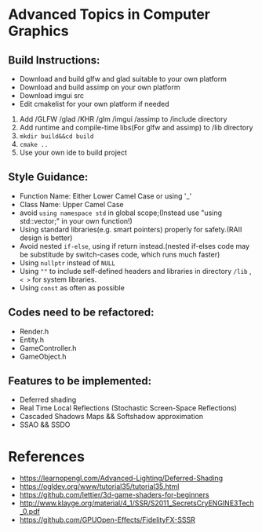 # Advanced Topics in Computer Graphics
## Build Instructions:
* Download and build glfw and glad suitable to your own platform 
* Download and build assimp on your own platform
* Download imgui src
* Edit cmakelist for your own platform if needed
1. Add /GLFW /glad /KHR /glm /imgui /assimp to /include directory
2. Add runtime and compile-time libs(For glfw and assimp) to /lib directory
3. `mkdir build&&cd build`
4. `cmake ..`
5. Use your own ide to build project

## Style Guidance:
* Function Name: Either Lower Camel Case or using '_'
* Class Name: Upper Camel Case
* avoid `using namespace std` in global scope;(Instead use "using std::vector;" in your own function!)
* Using standard libraries(e.g. smart pointers) properly for safety.(RAII design is better)
* Avoid nested `if-else`, using if return instead.(nested if-elses code may be substitude by switch-cases code, which runs much faster)
* Using `nullptr` instead of `NULL`
* Using `""` to include self-defined headers and libraries in directory `/lib` , `< >` for system libraries.
* Using `const` as often as possible

## Codes need to be refactored:
* Render.h
* Entity.h
* GameController.h
* GameObject.h

## Features to be implemented:
* Deferred shading
* Real Time Local Reflections (Stochastic Screen-Space Reflections)
* Cascaded Shadows Maps && Softshadow approximation
* SSAO && SSDO

# References
* https://learnopengl.com/Advanced-Lighting/Deferred-Shading
* https://ogldev.org/www/tutorial35/tutorial35.html
* https://github.com/lettier/3d-game-shaders-for-beginners
* http://www.klayge.org/material/4_1/SSR/S2011_SecretsCryENGINE3Tech_0.pdf
* https://github.com/GPUOpen-Effects/FidelityFX-SSSR
